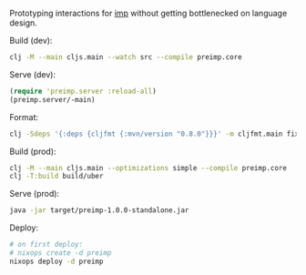 Prototyping interactions for [imp](https://github.com/jamii/imp) without getting bottlenecked on language design.

Build (dev):

``` bash
clj -M --main cljs.main --watch src --compile preimp.core
```

Serve (dev):

``` clj
(require 'preimp.server :reload-all)
(preimp.server/-main)
```

Format:

``` bash
clj -Sdeps '{:deps {cljfmt {:mvn/version "0.8.0"}}}' -m cljfmt.main fix
```

Build (prod):

``` bash
clj -M --main cljs.main --optimizations simple --compile preimp.core
clj -T:build build/uber
```

Serve (prod):

``` bash
java -jar target/preimp-1.0.0-standalone.jar
```

Deploy:

``` bash
# on first deploy:
# nixops create -d preimp
nixops deploy -d preimp
```